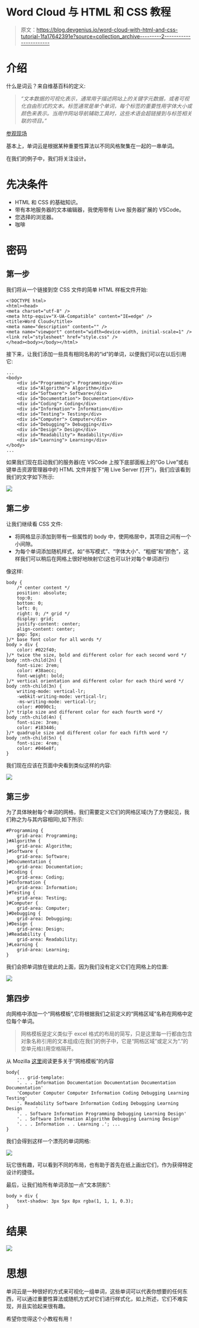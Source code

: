 # Word Cloud 与 HTML 和 CSS 教程

> 原文：<https://blog.devgenius.io/word-cloud-with-html-and-css-tutorial-1fa17642391e?source=collection_archive---------2----------------------->

# 介绍

什么是词云？来自维基百科的定义:

> *“文本数据的可视化表示，通常用于描述网站上的关键字元数据，或者可视化自由形式的文本。标签通常是单个单词，每个标签的重要性用字体大小或颜色来表示。当用作网站导航辅助工具时，这些术语会超链接到与标签相关联的项目。”*

[参观现场](https://en.wikipedia.org/wiki/Tag_cloud)

基本上，单词云是根据某种重要性算法以不同风格聚集在一起的一串单词。

在我们的例子中，我们将关注设计。

# 先决条件

*   HTML 和 CSS 的基础知识。
*   带有本地服务器的文本编辑器，我使用带有 Live 服务器扩展的 VSCode。
*   您选择的浏览器。
*   咖啡

# 密码

## 第一步

我们将从一个链接到空 CSS 文件的简单 HTML 样板文件开始:

```
<!DOCTYPE html>
<html><head>
<meta charset="utf-8" />
<meta http-equiv="X-UA-Compatible" content="IE=edge" />
<title>Word Cloud</title>
<meta name="description" content="" />
<meta name="viewport" content="width=device-width, initial-scale=1" />
<link rel="stylesheet" href="style.css" />
</head><body></body></html>
```

接下来，让我们添加一些具有相同名称的“id”的单词，以便我们可以在以后引用它:

```
...
<body>
    <div id="Programming"> Programming</div>
    <div id="Algorithm"> Algorithm</div>
    <div id="Software"> Software</div>
    <div id="Documentation"> Documentation</div>
    <div id="Coding"> Coding</div>
    <div id="Information"> Information</div>
    <div id="Testing"> Testing</div>
    <div id="Computer"> Computer</div>
    <div id="Debugging"> Debugging</div>
    <div id="Design"> Design</div>
    <div id="Readability"> Readability</div>
    <div id="Learning"> Learning</div>
</body>
...
```

如果我们现在启动我们的服务器(在 VSCode 上按下底部面板上的“Go Live”或右键单击资源管理器中的 HTML 文件并按下“用 Live Server 打开”)，我们应该看到我们的文字如下所示:

![](img/6e1b4030ef5227b332c992ba68ccad14.png)

## 第二步

让我们继续看 CSS 文件:

*   将网格显示添加到带有一些属性的 body 中，使网格居中，其项目之间有一个小间隙。
*   为每个单词添加随机样式，如“书写模式”、“字体大小”、“粗细”和“颜色”，这样我们可以稍后在网格上很好地映射它(这也可以针对每个单词进行)

像这样:

```
body {
    /* center content */
    position: absolute;
    top:0;
    bottom: 0;
    left: 0;
    right: 0; /* grid */
    display: grid;
    justify-content: center;
    align-content: center;
    gap: 5px;
}/* base font color for all words */
body > div {
    color: #022f40;
}/* twice the size, bold and different color for each second word */
body :nth-child(2n) {
    font-size: 2rem;
    color: #38aecc;
    font-weight: bold;
}/* vertical orientation and different color for each third word */
body :nth-child(3n) {
    writing-mode: vertical-lr;
    -webkit-writing-mode: vertical-lr;
    -ms-writing-mode: vertical-lr;
    color: #0090c1;
}/* triple size and different color for each fourth word */
body :nth-child(4n) {
    font-size: 3rem;
    color: #183446;
}/* quadruple size and different color for each fifth word */
body :nth-child(5n) {
    font-size: 4rem;
    color: #046e8f;
}
```

我们现在应该在页面中央看到类似这样的内容:

![](img/2f03142dc1dd86ad5a5cbe12a483cd26.png)

## 第三步

为了具体映射每个单词的网格，我们需要定义它们的网格区域(为了方便起见，我们称之为与其内容相同),如下所示:

```
#Programming {
    grid-area: Programming;
}#Algorithm {
    grid-area: Algorithm;
}#Software {
    grid-area: Software;
}#Documentation {
    grid-area: Documentation;
}#Coding {
    grid-area: Coding;
}#Information {
    grid-area: Information;
}#Testing {
    grid-area: Testing;
}#Computer {
    grid-area: Computer;
}#Debugging {
    grid-area: Debugging;
}#Design {
    grid-area: Design;
}#Readability {
    grid-area: Readability;
}#Learning {
    grid-area: Learning;
}
```

我们会把单词放在彼此的上面，因为我们没有定义它们在网格上的位置:

![](img/bbb9751b51ed822f78b72c1ac319d802.png)

## 第四步

向网格中添加一个“网格模板”,它将根据我们之前定义的“网格区域”名称在网格中定位每个单词。

> 网格模板是定义类似于 excel 格式的布局的简写，只是这里每一行都由包含对象名称引用的文本组成(在我们的例子中，它是“网格区域”或定义为“.”的空单元格))用空格隔开。

从 Mozilla [这里](https://developer.mozilla.org/en-US/docs/Web/CSS/grid-template)阅读更多关于“网格模板”的内容

```
body{
    ... grid-template:
    '. . . Information Documentation Documentation Documentation Documentation'
    'Computer Computer Computer Information Coding Debugging Learning Testing'
    '. Readability Software Information Coding Debugging Learning Design     '
    '. . Software Information Programming Debugging Learning Design'
    '. . Software Information Algorithm Debugging Learning Design'
    '. . . Information . . Learning .'; ...
}
```

我们会得到这样一个漂亮的单词网格:

![](img/3b4ac5500484d3da4178c6e23f606d07.png)

玩它很有趣，可以看到不同的布局，也有助于首先在纸上画出它们，作为获得特定设计的捷径。

最后，让我们给所有单词添加一点“文本阴影”:

```
body > div {
    text-shadow: 3px 5px 8px rgba(1, 1, 1, 0.3);
}
```

# 结果

![](img/9ebde38893658683f79c25a43c3e4f27.png)

# 思想

单词云是一种很好的方式来可视化一组单词，这些单词可以代表你想要的任何东西，可以通过重要性算法或随机方式对它们进行样式化，如上所述，它们不难实现，并且实验起来很有趣。

希望你觉得这个小教程有用！